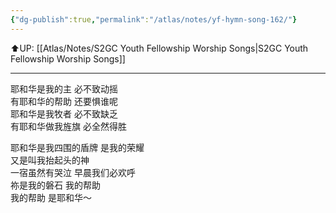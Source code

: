 ```yaml
---
{"dg-publish":true,"permalink":"/atlas/notes/yf-hymn-song-162/"}
---
```


⬆️UP: [[Atlas/Notes/S2GC Youth Fellowship Worship Songs\|S2GC Youth Fellowship Worship Songs]]

---



耶和华是我的主 必不致动摇  
有耶和华的帮助 还要惧谁呢  
耶和华是我牧者 必不致缺乏  
有耶和华做我旌旗 必全然得胜  

耶和华是我四围的盾牌 是我的荣耀  
又是叫我抬起头的神  
一宿虽然有哭泣 早晨我们必欢呼  
祢是我的磐石 我的帮助  
我的帮助 是耶和华～  
